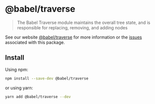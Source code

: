# @babel/traverse

> The Babel Traverse module maintains the overall tree state, and is responsible for replacing,
> removing, and adding nodes

See our website [@babel/traverse](https://babeljs.io/docs/babel-traverse) for more information or
the [issues](https://github.com/babel/babel/issues?utf8=%E2%9C%93&q=is%3Aissue+label%3A%22pkg%3A%20traverse%22+is%3Aopen)
associated with this package.

## Install

Using npm:

```sh
npm install --save-dev @babel/traverse
```

or using yarn:

```sh
yarn add @babel/traverse --dev
```
